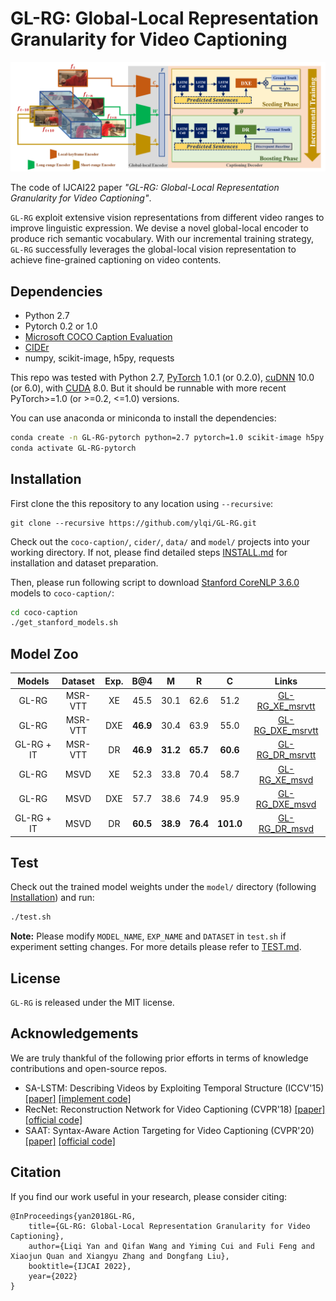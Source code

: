 # GL-RG: Global-Local Representation Granularity for Video Captioning

![framework.png](Figs/framework.png)

The code of IJCAI22 paper *"GL-RG: Global-Local Representation Granularity for Video Captioning"*. 

`GL-RG` exploit extensive vision representations from different video ranges to improve linguistic expression. We devise a novel global-local encoder to produce rich semantic vocabulary. With our incremental training strategy, `GL-RG` successfully leverages the global-local vision representation to achieve fine-grained captioning on video contents. 




## Dependencies

* Python 2.7
* Pytorch 0.2 or 1.0
* [Microsoft COCO Caption Evaluation](https://github.com/tylin/coco-caption)
* [CIDEr](https://github.com/plsang/cider)
* numpy, scikit-image, h5py, requests 

This repo was tested with Python 2.7, [PyTorch](https://pytorch.org) 1.0.1 (or 0.2.0), [cuDNN](https://developer.nvidia.com/cudnn) 10.0 (or 6.0), with [CUDA](https://developer.nvidia.com/cuda-toolkit) 8.0. But it should be runnable with more recent PyTorch>=1.0 (or >=0.2, <=1.0) versions.

You can use anaconda or miniconda to install the dependencies:
```bash
conda create -n GL-RG-pytorch python=2.7 pytorch=1.0 scikit-image h5py requests
conda activate GL-RG-pytorch
```



## Installation

First clone the this repository to any location using `--recursive`:

```ba
git clone --recursive https://github.com/ylqi/GL-RG.git
```

Check out the `coco-caption/`,  `cider/`,  `data/` and `model/` projects into your working directory. If not, please find detailed steps [INSTALL.md](docs/INSTALL.md) for installation and dataset preparation.

Then, please run following script to download [Stanford CoreNLP 3.6.0](http://stanfordnlp.github.io/CoreNLP/index.html) models to `coco-caption/`:

```bash
cd coco-caption
./get_stanford_models.sh
```



## Model Zoo

| Models | Dataset | Exp. | B@4 | M | R | C | Links |
| :--------: | :---------: | :-----------: | :----------: | :----------: | :----------: | :----------: | :----------: |
| GL-RG | MSR-VTT | XE | 45.5  | 30.1 | 62.6 | 51.2 | [GL-RG_XE_msrvtt](https://github.com/goodproj13/GL-RG/tree/main/model/GL-RG_XE_msrvtt/model.pth) |
| GL-RG | MSR-VTT | DXE | **46.9** | 30.4 | 63.9 | 55.0 | [GL-RG_DXE_msrvtt](https://github.com/goodproj13/GL-RG/tree/main/model/GL-RG_DXE_msrvtt/model.pth) |
| GL-RG + IT | MSR-VTT | DR | **46.9** | **31.2** | **65.7** | **60.6** | [GL-RG_DR_msrvtt](https://github.com/goodproj13/GL-RG/tree/main/model/GL-RG_DR_msrvtt/model.pth) |
| GL-RG | MSVD | XE | 52.3  | 33.8 | 70.4 | 58.7 | [GL-RG_XE_msvd](https://github.com/goodproj13/GL-RG/tree/main/model/GL-RG_XE_msvd/model.pth) |
| GL-RG | MSVD | DXE | 57.7 | 38.6 | 74.9 | 95.9 | [GL-RG_DXE_msvd](https://github.com/goodproj13/GL-RG/tree/main/model/GL-RG_DXE_msvd/model.pth) |
| GL-RG + IT | MSVD | DR | **60.5** | **38.9** | **76.4** | **101.0** | [GL-RG_DR_msvd](https://github.com/goodproj13/GL-RG/tree/main/model/GL-RG_DR_msvd/model.pth) |



## Test

Check out the trained model weights under the `model/` directory (following [Installation](docs/INSTALL.md)) and run:
```bash
./test.sh
```

**Note:** Please modify `MODEL_NAME`, `EXP_NAME` and `DATASET` in `test.sh` if experiment setting changes. For more details please refer to [TEST.md](docs/TEST.md).



## License

`GL-RG` is released under the MIT license.



## Acknowledgements
We are truly thankful of the following prior efforts in terms of knowledge contributions and open-source repos.
+ SA-LSTM: Describing Videos by Exploiting Temporal Structure (ICCV'15) [[paper]](https://www.cv-foundation.org/openaccess/content_iccv_2015/papers/Yao_Describing_Videos_by_ICCV_2015_paper.pdf) [[implement code]](https://github.com/hobincar/SA-LSTM)
+ RecNet: Reconstruction Network for Video Captioning (CVPR'18) [[paper]](https://openaccess.thecvf.com/content_cvpr_2018/papers/Wang_Reconstruction_Network_for_CVPR_2018_paper.pdf) [[official code]](https://github.com/hobincar/RecNet) 
+ SAAT: Syntax-Aware Action Targeting for Video Captioning (CVPR'20) [[paper]](https://openaccess.thecvf.com/content_CVPR_2020/papers/Zheng_Syntax-Aware_Action_Targeting_for_Video_Captioning_CVPR_2020_paper.pdf) [[official code]](https://github.com/SydCaption/SAAT)



## Citation
If you find our work useful in your research, please consider citing:
```
@InProceedings{yan2018GL-RG,
    title={GL-RG: Global-Local Representation Granularity for Video Captioning},
    author={Liqi Yan and Qifan Wang and Yiming Cui and Fuli Feng and Xiaojun Quan and Xiangyu Zhang and Dongfang Liu},
    booktitle={IJCAI 2022},
    year={2022}
}
```
